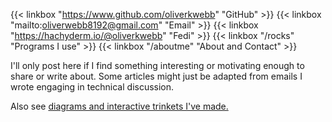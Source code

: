 []()

{{< linkbox "https://www.github.com/oliverkwebb" "GitHub" >}}
{{< linkbox "mailto:oliverwebb8192@gmail.com" "Email" >}}
{{< linkbox "https://hachyderm.io/@oliverkwebb" "Fedi" >}}
{{< linkbox "/rocks" "Programs I use" >}}
{{< linkbox "/aboutme" "About and Contact" >}}

I'll only post here if I find something interesting or motivating enough to share or write about. Some articles might just be adapted from emails I wrote engaging in technical discussion.

Also see [diagrams and interactive trinkets I've made.](/techdia/) 
